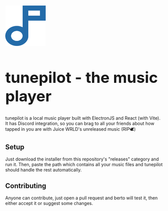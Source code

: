 <img src="/src/renderer/public/logo.svg" style="width: 128px; height: 128px"><h1 style="font-size: 48px">tunepilot - the music player</h1>

tunepilot is a local music player built with ElectronJS and React (with Vite). It has Discord integration, so you can brag to all your friends about how tapped in you are with Juice WRLD's unreleased music (RIP🕊️)

## Setup
Just download the installer from this repository's "releases" category and run it. Then, paste the path which contains all your music files and tunepilot should handle the rest automatically.

## Contributing
Anyone can contribute, just open a pull request and berto will test it, then either accept it or suggest some changes.
